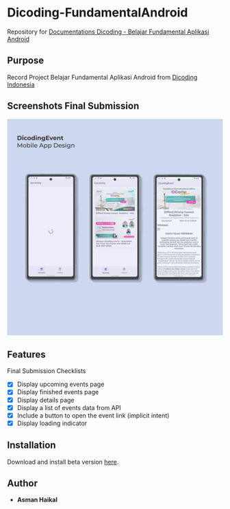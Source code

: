 # Dicoding-FundamentalAndroid
Repository for [Documentations Dicoding - Belajar Fundamental Aplikasi Android](https://www.dicoding.com/academies/14)

## Purpose
Record Project Belajar Fundamental Aplikasi Android from [Dicoding Indonesia](https://www.dicoding.com/)

## Screenshots Final Submission
![MyImage](DicodingEvent/screenshots/DicodingEvent.jpg)

## Features
Final Submission Checklists
- [x] Display upcoming events page
- [x] Display finished events page
- [x] Display details page
- [x] Display a list of events data from API
- [x] Include a button to open the event link (implicit intent)
- [x] Display loading indicator

## Installation
Download and install beta version [here](https://github.com/e-haikal/Dicoding-FundamentalAndroid/releases/download/v1.0.0/DicodingEvent_1.0.0.apk).

## Author
- **Asman Haikal**
